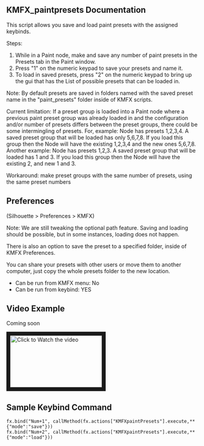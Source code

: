 ## KMFX_paintpresets Documentation

This script allows you save and load paint presets with the assigned keybinds.

Steps:
1. While in a Paint node, make and save any number of paint presets in the Presets tab in the Paint window.
2. Press "1" on the numeric keypad to save your presets and name it.
3. To load in saved presets, press "2" on the numeric keypad to bring up the gui that has the List of
possible presets that can be loaded in.

Note: By default presets are saved in folders named with the saved preset name in the "paint_presets" folder inside of KMFX scripts. 

Current limitation: If a preset group is loaded into a Paint node where a previous paint preset group was already loaded in and the configuration and/or number of presets
differs between the preset groups, there could be some intermingling of presets.  For, example: Node has presets 1,2,3,4.  A saved preset group
that will be loaded has only 5,6,7,8.  If you load this group then the Node will have the existing 1,2,3,4 and the new ones 5,6,7,8. Another example: 
Node has presets 1,2,3.  A saved preset group that will be loaded has 1 and 3.  If you load this group then the Node will have the existing 2, and new
1 and 3.

Workaround:  make preset groups with the same number of presets, using the same preset numbers

## Preferences

(Silhouette > Preferences > KMFX)

Note: We are still tweaking the optional path feature.  Saving and loading should be possible, but in some instances, loading does not happen.

There is also an option to save the preset to a specified folder, inside of KMFX Preferences.

You can share your presets with other users or move them to another computer, just copy the whole presets folder to the new location.

- Can be run from KMFX menu: No
- Can be run from keybind: YES


## Video Example
Coming soon

<a href="http://www.youtube.com/watch?feature=player_embedded&v=aYSGDXyM6oo" target="_blank"><img src="http://img.youtube.com/vi/aYSGDXyM6oo/mqdefault.jpg"
alt="Click to Watch the video" width="240" height="135" border="10" /></a>


## Sample Keybind Command
```
fx.bind("Num+1", callMethod(fx.actions["KMFXpaintPresets"].execute,**{"mode":"save"}))
fx.bind("Num+2", callMethod(fx.actions["KMFXpaintPresets"].execute,**{"mode":"load"}))
```

